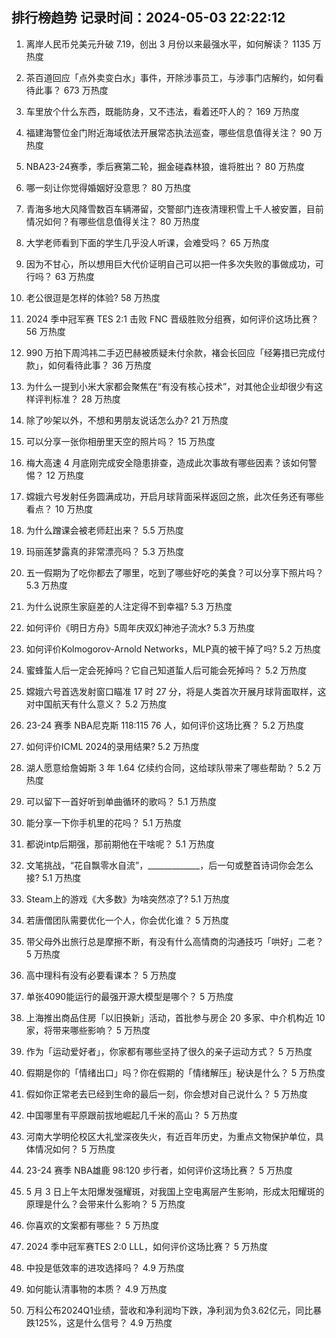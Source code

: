 
## 排行榜趋势 记录时间：2024-05-03 22:22:12
  
  1. 离岸人民币兑美元升破 7.19，创出 3 月份以来最强水平，如何解读？ 1135 万热度
    
  2. 茶百道回应「点外卖变白水」事件，开除涉事员工，与涉事门店解约，如何看待此事？ 673 万热度
    
  3. 车里放个什么东西，既能防身，又不违法，看着还吓人的？ 169 万热度
    
  4. 福建海警位金门附近海域依法开展常态执法巡查，哪些信息值得关注？ 90 万热度
    
  5. NBA23-24赛季，季后赛第二轮，掘金碰森林狼，谁将胜出？ 80 万热度
    
  6. 哪一刻让你觉得婚姻好没意思？ 80 万热度
    
  7. 青海多地大风降雪数百车辆滞留，交警部门连夜清理积雪上千人被安置，目前情况如何？有哪些信息值得关注？ 80 万热度
    
  8. 大学老师看到下面的学生几乎没人听课，会难受吗？ 65 万热度
    
  9. 因为不甘心，所以想用巨大代价证明自己可以把一件多次失败的事做成功，可行吗？ 63 万热度
    
  10. 老公很逗是怎样的体验? 58 万热度
    
  11. 2024 季中冠军赛 TES 2:1 击败 FNC 晋级胜败分组赛，如何评价这场比赛？ 56 万热度
    
  12. 990 万拍下周鸿祎二手迈巴赫被质疑未付余款，褚会长回应「经筹措已完成付款」，如何看待此事？ 36 万热度
    
  13. 为什么一提到小米大家都会聚焦在“有没有核心技术”，对其他企业却很少有这样评判标准？ 28 万热度
    
  14. 除了吵架以外，不想和男朋友说话怎么办? 21 万热度
    
  15. 可以分享一张你相册里天空的照片吗？ 15 万热度
    
  16. 梅大高速 4 月底刚完成安全隐患排查，造成此次事故有哪些因素？该如何警惕？ 12 万热度
    
  17. 嫦娥六号发射任务圆满成功，开启月球背面采样返回之旅，此次任务还有哪些看点？ 10 万热度
    
  18. 为什么蹭课会被老师赶出来？ 5.5 万热度
    
  19. 玛丽莲梦露真的非常漂亮吗？ 5.3 万热度
    
  20. 五一假期为了吃你都去了哪里，吃到了哪些好吃的美食？可以分享下照片吗？ 5.3 万热度
    
  21. 为什么说原生家庭差的人注定得不到幸福? 5.3 万热度
    
  22. 如何评价《明日方舟》5周年庆双幻神池子流水? 5.3 万热度
    
  23. 如何评价Kolmogorov-Arnold Networks，MLP真的被干掉了吗? 5.2 万热度
    
  24. 蜜蜂蜇人后一定会死掉吗？它自己知道蜇人后可能会死掉吗？ 5.2 万热度
    
  25. 嫦娥六号首选发射窗口瞄准 17 时 27 分，将是人类首次开展月球背面取样，这对中国航天有什么意义？ 5.2 万热度
    
  26. 23-24 赛季 NBA尼克斯 118:115 76 人，如何评价这场比赛？ 5.2 万热度
    
  27. 如何评价ICML 2024的录用结果? 5.2 万热度
    
  28. 湖人愿意给詹姆斯 3 年 1.64 亿续约合同，这给球队带来了哪些帮助？ 5.2 万热度
    
  29. 可以留下一首好听到单曲循环的歌吗？ 5.1 万热度
    
  30. 能分享一下你手机里的花吗？ 5.1 万热度
    
  31. 都说intp后期强，那前期他在干啥呢？ 5.1 万热度
    
  32. 文笔挑战，“花自飘零水自流”，_____________，后一句或整首诗词你会怎么接? 5.1 万热度
    
  33. Steam上的游戏《大多数》为啥突然凉了? 5.1 万热度
    
  34. 若唐僧团队需要优化一个人，你会优化谁？ 5 万热度
    
  35. 带父母外出旅行总是摩擦不断，有没有什么高情商的沟通技巧「哄好」二老？ 5 万热度
    
  36. 高中理科有没有必要看课本？ 5 万热度
    
  37. 单张4090能运行的最强开源大模型是哪个？ 5 万热度
    
  38. 上海推出商品住房「以旧换新」活动，首批参与房企 20 多家、中介机构近 10 家，将带来哪些影响？ 5 万热度
    
  39. 作为「运动爱好者」，你家都有哪些坚持了很久的亲子运动方式？ 5 万热度
    
  40. 假期是你的「情绪出口」吗？你在假期的「情绪解压」秘诀是什么？ 5 万热度
    
  41. 假如你正常老去已经到生命的最后一刻，你会想对自己说什么？ 5 万热度
    
  42. 中国哪里有平原跟前拔地崛起几千米的高山？ 5 万热度
    
  43. 河南大学明伦校区大礼堂深夜失火，有近百年历史，为重点文物保护单位，具体情况如何？ 5 万热度
    
  44. 23-24 赛季 NBA雄鹿 98:120 步行者，如何评价这场比赛？ 5 万热度
    
  45. 5 月 3 日上午太阳爆发强耀斑，对我国上空电离层产生影响，形成太阳耀斑的原理是什么？会带来什么影响？ 5 万热度
    
  46. 你喜欢的文案都有哪些？ 5 万热度
    
  47. 2024 季中冠军赛TES 2:0 LLL，如何评价这场比赛？ 5 万热度
    
  48. 中投是低效率的进攻选择吗？ 4.9 万热度
    
  49. 如何能认清事物的本质？ 4.9 万热度
    
  50. 万科公布2024Q1业绩，营收和净利润均下跌，净利润为负3.62亿元，同比暴跌125%，这是什么信号？ 4.9 万热度
    
